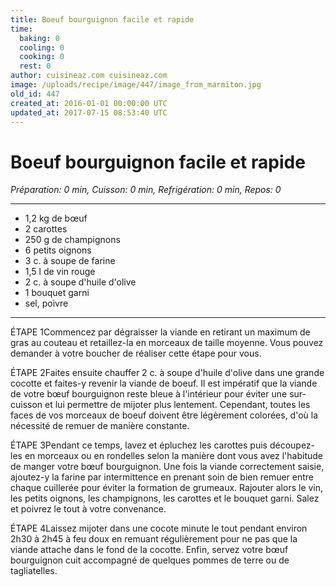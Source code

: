 ```yaml
---
title: Boeuf bourguignon facile et rapide
time:
  baking: 0
  cooling: 0
  cooking: 0
  rest: 0
author: cuisineaz.com cuisineaz.com
image: /uploads/recipe/image/447/image_from_marmiton.jpg
old_id: 447
created_at: 2016-01-01 00:00:00 UTC
updated_at: 2017-07-15 08:53:40 UTC
---
```


# Boeuf bourguignon facile et rapide

*Préparation: 0 min, Cuisson: 0 min, Refrigération: 0 min, Repos: 0*

---

- 1,2 kg de bœuf
- 2 carottes
- 250 g de champignons
- 6 petits oignons
- 3 c. à soupe de farine
- 1,5 l de vin rouge
- 2 c. à soupe d'huile d'olive
- 1 bouquet garni
- sel, poivre

---

ÉTAPE 1Commencez par dégraisser la viande en retirant un maximum de gras au couteau et retaillez-la en morceaux de taille moyenne. Vous pouvez demander à votre boucher de réaliser cette étape pour vous.

ÉTAPE 2Faites ensuite chauffer 2 c. à soupe d'huile d'olive dans une grande cocotte et faites-y revenir la viande de boeuf. Il est impératif que la viande de votre bœuf bourguignon reste bleue à l'intérieur pour éviter une sur-cuisson et lui permettre de mijoter plus lentement. Cependant, toutes les faces de vos morceaux de boeuf doivent être légèrement colorées, d'où la nécessité de remuer de manière constante.

ÉTAPE 3Pendant ce temps, lavez et épluchez les carottes puis découpez-les en morceaux ou en rondelles selon la manière dont vous avez l'habitude de manger votre bœuf bourguignon. Une fois la viande correctement saisie, ajoutez-y la farine par intermittence en prenant soin de bien remuer entre chaque cuillerée pour éviter la formation de grumeaux. Rajouter alors le vin, les petits oignons, les champignons, les carottes et le bouquet garni. Salez et poivrez le tout à votre convenance.

ÉTAPE 4Laissez mijoter dans une cocote minute le tout pendant environ 2h30 à 2h45 à feu doux en remuant régulièrement pour ne pas que la viande attache dans le fond de la cocotte. Enfin, servez votre bœuf bourguignon cuit accompagné de quelques pommes de terre ou de tagliatelles.
